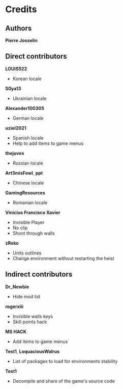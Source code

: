 # Credits

## Authors

**Pierre Josselin**

## Direct contributors

**LOUIS522**

- Korean locale

**S0ya13**

- Ukrainian locale

**Alexander100305**

- German locale

**uziel2021**

- Spanish locale
- Help to add items to game menus

**thejuves**

- Russian locale

**Art3misFowl**, **ppt**

- Chinese locale

**GamingResources**

- Romanian locale

**Vinícius Francisco Xavier**

- Invisible Player
- No clip
- Shoot through walls

**zReko**

- Units outlines    
- Change environment without restarting the heist

## Indirect contributors

**Dr_Newbie**

- Hide mod list

**rogerxiii**

- Invisible walls keys
- Skill points hack

**MS HACK**

- Add items to game menus

**Test1**, **LoquaciousWalrus**

- List of packages to load for environments stability

**Test1**

- Decompile and share of the game's source code
